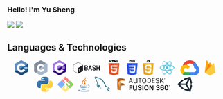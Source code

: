 ### Hello! I'm Yu Sheng

<img src="https://github-readme-stats.vercel.app/api?username=notyusheng&show_icons=true"/>

<img src="https://github-readme-stats.vercel.app/api/top-langs?username=notyusheng"/>

## Languages & Technologies

<!-- Logos from https://seeklogo.com/ -->
<p align="center">
  <a href="" title="C++"><img src="svgs/C++.svg" height="35" width="auto" /></a>
  &nbsp;
  <a href="" title="C"><img src="svgs/C.svg" height="35" width="auto" /></a>
  &nbsp;
  <a href="" title="C#"><img src="svgs/CSharp.svg" height="35" width="auto" /></a>
  &nbsp;
  <a href="" title="Bash"><img src="svgs/Bash.svg" height="35" width="auto" /></a>
  &nbsp;
  <a href="" title="HTML"><img src="svgs/HTML.svg" height="35" width="auto" /></a>
  &nbsp;
  <a href="" title="CSS"><img src="svgs/CSS.svg" height="35" width="auto" /></a>
  &nbsp;
  <a href="" title="JavaScript"><img src="svgs/JavaScript.svg" height="35" width="auto" /></a>
  &nbsp;
  <a href="" title="React"><img src="svgs/React.svg" height="35" width="auto" /></a>
  &nbsp;
  <a href="" title="Google Cloud Platform"><img src="svgs/Google-Cloud-Platform.svg" height="35" width="auto" /></a>
  &nbsp;
  <a href="" title="Firebase"><img src="svgs/Firebase.svg" height="35" width="auto" /></a>
  &nbsp;
  <a href="" title="Python"><img src="svgs/Python.svg" height="35" width="auto" /></a>
  &nbsp;
  <a href="" title="Git"><img src="svgs/Git.svg" height="35" width="auto" /></a>
  &nbsp;
  <a href="" title="Java"><img src="svgs/Java.svg" height="35" width="auto" /></a>
  &nbsp;
  <a href="" title="SQL"><img src="svgs/SQL.svg" height="35" width="auto" /></a>
  &nbsp;
  <a href="" title="Fusion 360"><img src="svgs/Fusion-360.svg" height="35" width="auto" /></a>
  &nbsp;
  <a href="" title="Unity"><img src="svgs/Unity.svg" height="35" width="auto" /></a>
  &nbsp;
</p>

